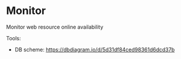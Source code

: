 # Monitor
Monitor web resource online availability

Tools:
- DB scheme: https://dbdiagram.io/d/5d31df84ced98361d6dcd37b
